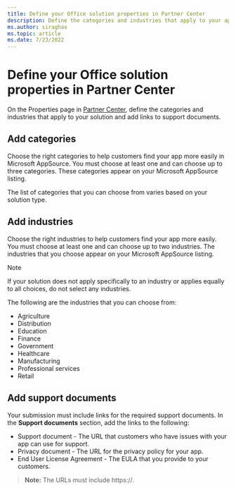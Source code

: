 ```yaml
---
title: Define your Office solution properties in Partner Center
description: Define the categories and industries that apply to your app and add links to support documents.
ms.author: siraghav
ms.topic: article
ms.date: 7/23/2022
---
```


# Define your Office solution properties in Partner Center

On the Properties page in [Partner Center](https://partner.microsoft.com/dashboard/office/overview), define the categories and industries that apply to your solution and add links to support documents.

## Add categories

Choose the right categories to help customers find your app more easily in Microsoft AppSource. You must choose at least one and can choose up to three categories. These categories appear on your Microsoft AppSource listing.

The list of categories that you can choose from varies based on your solution type. 

## Add industries

Choose the right industries to help customers find your app more easily. You must choose at least one and can choose up to two industries. The industries that you choose appear on your Microsoft AppSource listing.

> [!NOTE] 
> If your solution does not apply specifically to an industry or applies equally to all choices, do not select any industries. 

The following are the industries that you can choose from:

- Agriculture
- Distribution
- Education
- Finance
- Government
- Healthcare
- Manufacturing
- Professional services
- Retail

## Add support documents

Your submission must include links for the required support documents. In the **Support documents** section, add the links to the following:

- Support document - The URL that customers who have issues with your app can use for support. 
- Privacy document - The URL for the privacy policy for your app. 
- End User License Agreement - The EULA that you provide to your customers.

>**Note:** The URLs must include https://. 